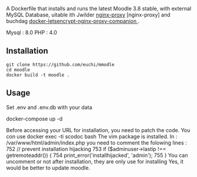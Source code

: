 A Dockerfile that installs and runs the latest Moodle 3.8 stable, with external MySQL Database, uitable ith Jwilder [nginx-proxy](https://github.com/nginx-proxy/nginx-proxy) [nginx-proxy] and buchdag [
docker-letsencrypt-nginx-proxy-companion ](https://github.com/nginx-proxy/docker-letsencrypt-nginx-proxy-companion).


Mysql : 8.0
PHP : 4.0

## Installation

```
git clone https://github.com/euchi/mmodle
cd moodle
docker build -t moodle .
```

## Usage

Set .env and .env.db with your data

docker-compose up -d

Before accessing your URL for installation, you need to patch the code.
You con use docker exec -ti scodoc bash 
The vim package is installed.
In : /var/www/html/admin/index.php you need to comment the folowing lines :
752         // prevent installation hijacking
753         if ($adminuser->lastip !== getremoteaddr()) {
754             print_error('installhijacked', 'admin');
755         }
You can uncomment or not after installation, they are only use for installing
Yes, it would be better to update moodle.

